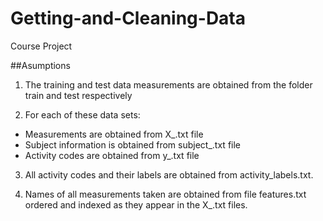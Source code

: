 # Getting-and-Cleaning-Data
Course Project

##Asumptions
1) The training and test data measurements are obtained from the folder train and test respectively

2) For each of these data sets:
- Measurements are obtained from X_<dataset>.txt file
- Subject information is obtained from subject_<dataset>.txt file
- Activity codes are obtained from y_<dataset>.txt file

3) All activity codes and their labels are obtained from activity_labels.txt.

4) Names of all measurements taken are obtained from file features.txt ordered and indexed as they appear in the X_<dataset>.txt files.

